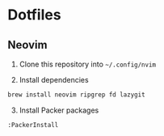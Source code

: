 # Dotfiles

## Neovim

1. Clone this repository into `~/.config/nvim`

2. Install dependencies

```sh
brew install neovim ripgrep fd lazygit
```

3. Install Packer packages

```vimscript
:PackerInstall
```

